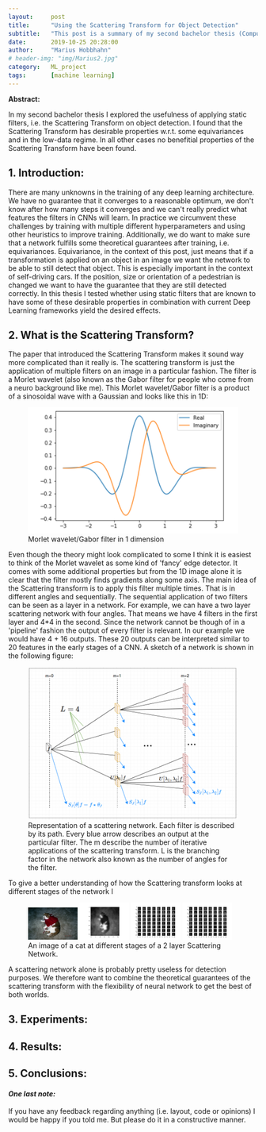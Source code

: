 ```yaml
---
layout:     post
title:      "Using the Scattering Transform for Object Detection"
subtitle:   "This post is a summary of my second bachelor thesis (Computer Science)"
date:       2019-10-25 20:28:00
author:     "Marius Hobbhahn"
# header-img: "img/Marius2.jpg"
category:   ML_project
tags:       [machine learning]
---
```


**Abstract:**

In my second bachelor thesis I explored the usefulness of applying static filters, i.e. the Scattering Transform on object detection. I found that the Scattering Transform has desirable properties w.r.t. some equivariances and in the low-data regime. In all other cases no benefitial properties of the Scattering Transform have been found.


## **1. Introduction:**

There are many unknowns in the training of any deep learning architecture. We have no guarantee that it converges to a reasonable optimum, we don't know after how many steps it converges and we can't really predict what features the filters in CNNs will learn. In practice we circumvent these challenges by training with multiple different hyperparameters and using other heuristics to improve training. Additionally, we do want to make sure that a network fulfills some theoretical guarantees after training, i.e. equivariances. Equivariance, in the context of this post, just means that if a transformation is applied on an object in an image we want the network to be able to still detect that object. This is especially important in the context of self-driving cars. If the position, size or orientation of a pedestrian is changed we want to have the guarantee that they are still detected correctly.
In this thesis I tested whether using static filters that are known to have some of these desirable properties in combination with current Deep Learning frameworks yield the desired effects.


## **2. What is the Scattering Transform?**

The paper that introduced the Scattering Transform makes it sound way more complicated than it really is. The scattering transform is just the application of multiple filters on an image in a particular fashion. The filter is a Morlet wavelet (also known as the Gabor filter for people who come from a neuro background like me). This Morlet wavelet/Gabor filter is a product of a sinosoidal wave with a Gaussian and looks like this in 1D:

<figure>
  <img src="/img/Scattering_Bachelor/Morlet_wavelet_1D.png" alt="Morlet_wavelet_1D"/>
  <figcaption>Morlet wavelet/Gabor filter in 1 dimension</figcaption>
</figure>

Even though the theory might look complicated to some I think it is easiest to think of the Morlet wavelet as some kind of 'fancy' edge detector. It comes with some additional properties but from the 1D image alone it is clear that the filter mostly finds gradients along some axis.
The main idea of the Scattering transform is to apply this filter multiple times. That is in different angles and sequentially. The sequential application of two filters can be seen as a layer in a network. For example, we can have a two layer scattering network with four angles. That means we have 4 filters in the first layer and 4*4 in the second. Since the network cannot be though of in a 'pipeline' fashion the output of every filter is relevant. In our example we would have 4 + 16 outputs. These 20 outputs can be interpreted similar to 20 features in the early stages of a CNN. A sketch of a network is shown in the following figure:

<figure>
  <img src="/img/Scattering_Bachelor/scattering_network_overview.png" alt="Figure of a Scattering Network"/>
  <figcaption>Representation of a scattering network. Each filter is described by its path. Every blue arrow describes an output at the particular filter. The m describe the number of iterative applications of the scattering transform. L is the branching factor in the network also known as the number of angles for the filter.</figcaption>
</figure>

To give a better understanding of how the Scattering transform looks at different stages of the network I

<figure>
  <img src="/img/Scattering_Bachelor/cat_example.jpg" width=100 alt="Cat image"/>
  <img src="/img/Scattering_Bachelor/example_cat_0ord.png" width=100 alt="Cat image 0ord"/>
  <img src="/img/Scattering_Bachelor/example_cat_2ord.png" width=100 alt="Cat image 1ord"/>
  <img src="/img/Scattering_Bachelor/example_cat_2ord.png" width=100 alt="Cat image 2ord"/>
  <figcaption>An image of a cat at different stages of a 2 layer Scattering Network.</figcaption>
</figure>

A scattering network alone is probably pretty useless for detection purposes. We therefore want to combine the theoretical guarantees of the scattering transform with the flexibility of neural network to get the best of both worlds.

## **3. Experiments:**


## **4. Results:**




## **5. Conclusions:**



#### ***One last note:***

If you have any feedback regarding anything (i.e. layout, code or opinions) I would be happy if you told me. But please do it in a constructive manner.
